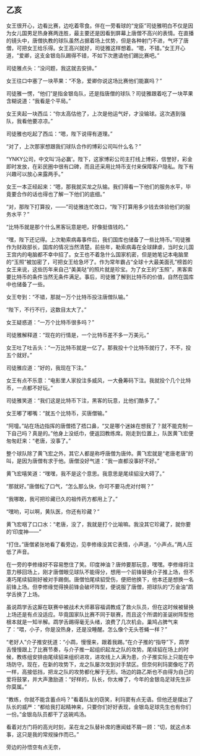 ## 乙亥

女王很开心，边看比赛，边吃着零食。伴在一旁看球的“宠臣”司徒雅明白不仅是因为女儿国男足热身赛两连胜，最主要还是因看到屏幕上唐僧不高兴的表情。在直播的镜头中，唐僧执教的球队虽然占据着场上优势，但是各种射门不进，气坏了唐僧，可把女王给乐得。女王高兴就好，司徒雅这样想着。“嗯，不错。”女王开心道，“爱卿，这支金银岛队踢得不错，不如下次邀请他们踢比赛吧。”

司徒雅点头：“没问题，我这就去安排。”

女王往口中塞了一块苹果：“不急，爱卿你说这场比赛他们能赢吗？”

司徒雅一愣，“他们”是指金银岛队，还是指唐僧的球队？司徒雅跟着吃了一块苹果含糊说道：“我看是个平局。”

女王夹起一块西瓜：“你太高估他了，上次是他运气好，才没输球。这次遇到强队，我看他要凉凉。”

司徒雅也吃起了西瓜：“嗯，陛下说得有道理。”

“对了，上次那家想跟我们球队合作的博彩公司叫什么名？”

“YNKY公司，中文叫‘冯必赢’。陛下，这家博彩公司主打线上博彩，信誉好，彩金即时发放，在彩民圏中很有口碑，而且还采用比特币支付来保障客户隐私。陛下有兴趣可以放心来露两手。”

女王一本正经起来：“嗯，那我就买龙之队输。我们得看一下他们的服务水平，毕竟要合作的话也得也了解一下他们的底细。”

“对，那陛下打算投，——”司徒雅连忙改口，“陛下打算用多少钱去体验他们的服务水平？”

“比特币就是那个什么黑客玩意是吧，好像挺值钱的。”

“嘿，陛下还记得。上次勒索病毒事件后，我们国库也储备了一些比特币。”司徒雅作为财政部长，国库的情况当然清楚。前些年，勒索病毒在全球肆虐，当时女儿国王宫内的电脑都不幸中招了。女王也不着急什么国家机密，但是她笔记本电脑里的“玉照”被加密了，可把女王给急坏了。作为常年霸占“全球十大最美面孔”榜首的女王来说，这些历年来自己“美美哒”的照片就是珍宝。为了女王的“玉照”，黑客索要比特币的条件当然无条件满足。事后，司徒雅了解到比特币的价值，自然在国库中也储备了一些。

女王夸到：“不错，那就一万个比特币投注唐僧队输。”

“陛下，不行不行，这数目太大了。”

女王疑惑道：“一万个比特币很多吗？”

司徒雅解释道：“现在的行情是，一个比特币差不多一万美元。”

女王吐了吐舌头：“一万比特币就是一亿了。那我投十个比特币就行了，不不，投五个就好。”

司徒雅应道：“好的，我现在下注。”

女王有点不乐意：“电影里人家投注多威风，一大叠筹码下注。我就投个几个比特币，一点都不好玩。”

司徒雅笑道：“我们这是比特币下注，黑客的玩意，比他们酷多了。”

女王嘟了嘟嘴：“就五个比特币，买唐僧输。”

“阿嚏。”站在场边指挥的唐僧捂了捂口鼻，“又是哪个迷妹在想我了？就不能克制一下自己吗？真是的。”他身上没纸巾，便返回教练席。刚走到位置上，队医黄飞宏便匆匆赶来：“老唐，没事了。”

整个球队除了黄飞宏之外，其它人都是称呼唐僧为唐帅。黄飞宏就是“老唐老唐”的叫，是因为唐僧有求于他。唐僧没好气道：“我一直都没事好不好。”

黄飞宏嘻笑道：“嘿嘿，我不是这个意思。我意思是尾续貂没大碍了。”

“那就好。”唐僧松了口气，“怎么那么快，你可不要马虎对付啊？”

“我哪敢，我可把珍藏已久的祖传药方都用上了。”

“嘿哟，可以啊，黄队医，你还有珍藏？”

黄飞宏咽了口口水：“老唐，没了，我就是打个比喻嘛。我没其它珍藏了，就你要的‘印度神——”

“打住。”唐僧紧张地看了看旁边，见李修缘没其它表情，小声道，“小声点。”两人压低了声音。

在一旁的李修缘好不容易憋住了笑。印度神油？唐帅要那玩意，嘿嘿。李修缘将注意力移回场上，刚才唐僧眼见球队不能得分，想用一个前锋替换介子推上场，但不凑巧尾续貂刚好被对手踢倒。唐僧怕尾续貂受伤，便把他换下，他本还是想换一名前锋上场。但李修缘觉得换前锋会破坏阵型，便说服了唐僧，把球队的“万金油”鹉学舌换了上场。

虽说鹉学舌这厮在联赛中被战术大师慕容福调教成了救火队员，但在这时候被替换上场还是有点没适应。毕竟国家队比赛不同于联赛，而且这个所谓的圣诞树阵型他根本就是一知半解。鹉学舌踢得毫无头绪，浪费了几次机会。巢鸠占脾气来了：“喂，小子，你是没热身，还是没睡醒。怎么像个无头苍蝇一样？”

“老好人”介子推安抚道：“小鹉，慢慢来，跟着我踢。”在介子推的“指导”下，鹉学舌慢慢跟上了比赛节奏，与介子推一起组织起龙之队的攻势。尾续貂在场上的时候，教练组安排由尾续貂来组织进攻，进攻线上人满为患，介子推实际上只能在中场防守。现在，在新的攻势下，龙之队屡次攻到对手禁区。但奈何利玛窦像吃了药一样，高接低挡，把龙之队的攻势都化解于无形。场边的路乙斯也不由得为自己的爱将鼓掌，并大声激励道：“好样的，队长，你太棒了，今年的金银岛足球先生非你莫属。”

“教练，你就不能含蓄点吗？”看着队友的窃笑，利玛窦有点无语。但他还是摆出了队长的威严：“都给我打起精神来，只要你们好好表现，金银岛足球先生也有你们一份。”金银岛队员都干了这碗鸡汤。

看着对方门将的高光时刻，呆在龙之队替补席的惠闻蛙不屑一顾：“切，就这点本事，这只是我的常规操作而已。”

旁边的孙悟空有点无奈，
